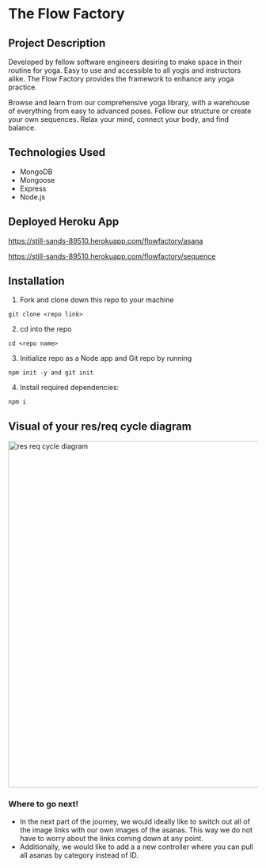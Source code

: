 # The Flow Factory


## Project Description

Developed by fellow software engineers desiring to make space in their routine for yoga. Easy to use and accessible to all yogis and instructors alike. The Flow Factory provides the framework to enhance any yoga practice.

Browse and learn from our comprehensive yoga library, with a warehouse of everything from easy to advanced poses. Follow our structure or create your own sequences. Relax your mind, connect your body, and find balance.

## Technologies Used

- MongoDB
- Mongoose
- Express
- Node.js

## Deployed Heroku App 
  https://still-sands-89510.herokuapp.com/flowfactory/asana
  
  https://still-sands-89510.herokuapp.com/flowfactory/sequence


## Installation 
1. Fork and clone down this repo to your machine 

  ``` git clone <repo link> ```

2. cd into the repo 

  ``` cd <repo name> ```
 
3. Initialize repo as a Node app and Git repo by running 

  ``` npm init -y and git init ```

4. Install required dependencies: 

  ``` npm i ```


## Visual of your res/req cycle diagram

<img width="701" alt="res req cycle diagram" src="https://user-images.githubusercontent.com/93896422/150869405-58c95940-1b95-4fb4-a246-7eee9d64c110.png">


### Where to go next!
- In the next part of the journey, we would ideally like to switch out all of the image links with our own images of the asanas. This way we do not have to worry about the links coming down at any point.
- Additionally, we would like to add a a new controller where you can pull all asanas by category instead of ID.
